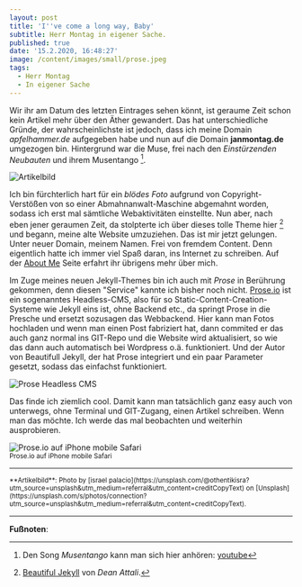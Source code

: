 ```yaml
---
layout: post
title: 'I''ve come a long way, Baby'
subtitle: Herr Montag in eigener Sache.
published: true
date: '15.2.2020, 16:48:27'
image: /content/images/small/prose.jpeg
tags:
  - Herr Montag
  - In eigener Sache
---
```

Wir ihr am Datum des letzten Eintrages sehen könnt, ist geraume Zeit schon kein Artikel mehr über den Äther gewandert. Das hat unterschiedliche Gründe, der wahrscheinlichste ist jedoch, dass ich meine Domain *apfelhammer.de* aufgegeben habe und nun auf die Domain **janmontag.de** umgezogen bin. Hintergrund war die Muse, frei nach den *Einstürzenden Neubauten* und ihrem Musentango [^1].

![Artikelbild](/content/images/israel-palacio-ImcUkZ72oUs-unsplash.jpg)

Ich bin fürchterlich hart für ein *blödes Foto* aufgrund von Copyright-Verstößen von so einer Abmahnanwalt-Maschine abgemahnt worden, sodass ich erst mal sämtliche Webaktivitäten einstellte. Nun aber, nach eben jener geraumen Zeit, da stolpterte ich über dieses tolle Theme hier [^2] und begann, meine alte Website umzuziehen. Das ist mir jetzt gelungen. Unter neuer Domain, meinem Namen. Frei von fremdem Content. Denn eigentlich hatte ich immer viel Spaß daran, ins Internet zu schreiben. Auf der [About Me](/aboutme/) Seite erfahrt ihr übrigens mehr über mich.

Im Zuge meines neuen Jekyll-Themes bin ich auch mit *Prose* in Berührung gekommen, denn diesen "Service" kannte ich bisher noch nicht. [Prose.io](https://prose.io) ist ein sogenanntes Headless-CMS, also für so Static-Content-Creation-Systeme wie Jekyll eins ist, ohne Backend etc., da springt Prose in die Presche und ersetzt sozusagen das Webbackend. Hier kann man Fotos hochladen und wenn man einen Post fabriziert hat, dann commited er das auch ganz normal ins GIT-Repo und die Website wird aktualisiert, so wie das dann auch automatisch bei Wordpress o.ä. funktioniert. Und der Autor von Beautifull Jekyll, der hat Prose integriert und ein paar Parameter gesetzt, sodass das einfachst funktioniert.

![Prose Headless CMS]({{site.baseurl}}/img/prose.png)

Das finde ich ziemlich cool. Damit kann man tatsächlich ganz easy auch von unterwegs, ohne Terminal und GIT-Zugang, einen Artikel schreiben. Wenn man das möchte. Ich werde das mal beobachten und weiterhin ausprobieren.

![Prose.io auf iPhone mobile Safari]({{site.baseurl}}/img/prose.io.mobile.PNG)<br />
<small>Prose.io auf iPhone mobile Safari</small>

---

<small>
**Artikelbild**: Photo by [israel palacio](https://unsplash.com/@othentikisra?utm_source=unsplash&utm_medium=referral&utm_content=creditCopyText) on [Unsplash](https://unsplash.com/s/photos/connection?utm_source=unsplash&utm_medium=referral&utm_content=creditCopyText).
</small>

---

**Fußnoten**:

[^1]: Den Song *Musentango* kann man sich hier anhören: [youtube](https://www.youtube.com/watch?v=ivbSDNe6ZR8)
[^2]: [Beautiful Jekyll](https://deanattali.com/beautiful-jekyll/) von *Dean Attali*.
